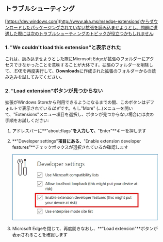 ## トラブルシューティング

[https://dev.windows.com](http://www.aka.ms/msedge-extensions)からダウンロードしたパッケージングされていない拡張を読み込ませようとし、問題に遭遇した際には次のトラブルシューティングのトピックが役立つかもしれません:

### 1. "We couldn't load this extension"と表示された

これは、読み込ませようとした際にMicrosoft Edgeが拡張のフォルダーにアクセスできなかったことを意味することが大体です。拡張のフォルダーを削除して、.EXEを再度実行して、**Downloads**に作成された拡張のフォルダーからの読み込みを試してみてください。


### 2. "Load extension"ボタンが見つからない
拡張がWindows Storeから利用できるようになるまでの間、このボタンはデフォルトで表示されている*はず*です。もし"More" (...)メニューを開いて、"Extensions"メニュー項目を選択し、ボタンが見つからない場合には次の手順をお試しください:
 
1. アドレスバーに**"about:flags"**を入力して、**"Enter"**キーを押します
2. **"Developer settings"**項目にある、**"Enable extension developer features"**チェックボックスが選択されているか確認します

   ![about flags](../media/aboutflags.PNG)  

3. Microsoft Edgeを閉じて、再度開きなおし、**"Load extension"**ボタンが表示されることを確認します